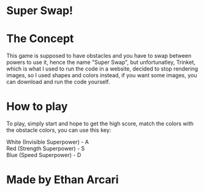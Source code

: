 # Super Swap!

# The Concept
This game is supposed to have obstacles and you have to swap between powers to use it, hence the name "Super Swap", but unfortunatley, Trinket, which is what I used to run the code in a website, decided to stop rendering images, so I used shapes and colors instead, if you want some images, you can download and run the code yourself.

# How to play
To play, simply start and hope to get the high score, match the colors with the obstacle colors, you can use this key:

White (Invisible Superpower) - A  
Red (Strength Superpower) - S  
Blue (Speed Superpower) - D  

# Made by Ethan Arcari
